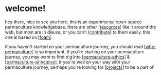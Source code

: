 # welcome!

hey there, nice to see you here, this is an experimental open-source permaculture knowledgebase. there are other [[resources]] like it around the web, but most are in disuse, or you can't [[contribute]] to them easily. this one is based on [[foam]].

if you haven't started on your permaculture journey, you should read [[why-permaculture]] is so important.
if you're starting on your permaculture journey, you may want to first dig into [[permaculture-ethics]] & [[permaculture-principles]].
if you're well on your way with your permaculture journey, perhaps you're looking for [[projects]] to be a part of.

[//begin]: # "Autogenerated link references for markdown compatibility"
[resources]: resources "Resources"
[contribute]: contribute "Contribute"
[foam]: foam "Foam"
[permaculture-ethics]: permaculture-ethics "Permaculture Ethics"
[permaculture-principles]: permaculture-principles "Permaculture Principles"
[why-permaculture]: why-permaculture "why permaculture?"
[projects]: projects "Projects"
[//end]: # "Autogenerated link references"
